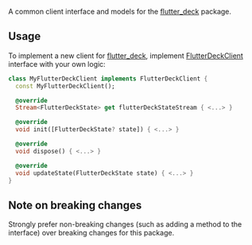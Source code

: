 A common client interface and models for the [flutter_deck](https://pub.dev/packages/flutter_deck) package.

## Usage

To implement a new client for [flutter_deck](https://pub.dev/packages/flutter_deck), implement [FlutterDeckClient](https://github.com/mkobuolys/flutter_deck/tree/main/packages/flutter_deck_client/lib/src/flutter_deck_client.dart) interface with your own logic:

```dart
class MyFlutterDeckClient implements FlutterDeckClient {
  const MyFlutterDeckClient();

  @override
  Stream<FlutterDeckState> get flutterDeckStateStream { <...> }

  @override
  void init([FlutterDeckState? state]) { <...> }

  @override
  void dispose() { <...> }

  @override
  void updateState(FlutterDeckState state) { <...> }
}
```

## Note on breaking changes

Strongly prefer non-breaking changes (such as adding a method to the interface) over breaking changes for this package.
